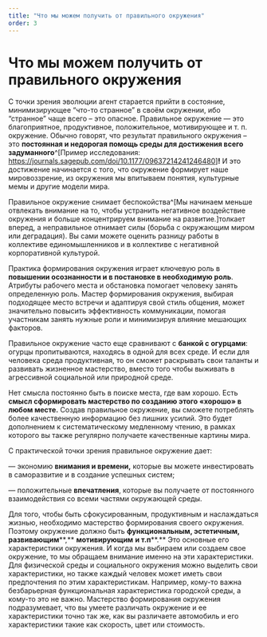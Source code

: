 ```yaml
---
title: "Что мы можем получить от правильного окружения"
order: 3
---
```


# Что мы можем получить от правильного окружения

С точки зрения эволюции агент старается прийти в состояние, минимизирующее “что-то странное” в своём окружении, ибо “странное” чаще всего – это опасное. Правильное окружение — это благоприятное, продуктивное, положительное, мотивирующее и т. п. окружение. Обычно говорят, что результат правильного окружения – это **постоянная и недорогая помощь среды для достижения всего задуманного**^[Пример исследования: <https://journals.sagepub.com/doi/10.1177/09637214241246480>]**!** И это достижение начинается с того, что окружение формирует наше мировоззрение, из окружения мы впитываем понятия, культурные мемы и другие модели мира.

Правильное окружение снимает беспокойства^[Мы начинаем меньше отвлекать внимание на то, чтобы устранить негативное воздействие окружения и больше концентрируем внимание на развитие.]толкает вперед, а неправильное отнимает силы (борьба с окружающим миром или деградация). Вы сами можете оценить разницу работы в коллективе единомышленников и в коллективе с негативной корпоративной культурой.

Практика формирования окружения играет ключевую роль в **повышении осознанности и в постановке в необходимую роль**. Атрибуты рабочего места и обстановка помогает человеку занять определенную роль. Мастер формирования окружения, выбирая подходящее место встречи и адаптируя свой стиль общения, может значительно повысить эффективность коммуникации, помогая участникам занять нужные роли и минимизируя влияние мешающих факторов.

Правильное окружение часто еще сравнивают с **банкой с огурцами**: огурцы пропитываются, находясь в одной для всех среде. И если для человека среда продуктивная, то он сможет раскрывать свои таланты и развивать жизненное мастерство, вместо того чтобы выживать в агрессивной социальной или природной среде.

Нет смысла постоянно быть в поиске места, где вам хорошо. Есть **смысл сформировать мастерство по созданию этого «хорошо» в любом месте.** Создав правильное окружение, вы сможете потреблять более качественную информацию без лишних усилий. Это будет дополнением к систематическому медленному чтению, в рамках которого вы также регулярно получаете качественные картины мира.

С практической точки зрения правильное окружение дает:

— экономию **внимания и времени,** которые вы можете инвестировать в саморазвитие и в создание успешных систем;

— положительные **впечатления**, которые вы получаете от постоянного взаимодействия со всеми частями окружающей среды.

Для того, чтобы быть сфокусированным, продуктивным и наслаждаться жизнью, необходимо мастерство формирования своего окружения. Поэтому окружение должно быть **функциональным, эстетичным, развивающим****,** **мотивирующим** **и т.п****.** Это основные его характеристики окружения. И когда мы выбираем или создаем свое окружение, то мы обращаем внимание именно на эти характеристики. Для физической среды и социального окружения можно выделить свои характеристики, но также каждый человек может иметь свои предпочтения по этим характеристикам. Например, кому-то важна безбарьерная функциональная характеристика городской среды, а кому-то это не важно. Мастерство формирования окружения подразумевает, что вы умеете различать окружение и ее характеристики точно так же, как вы различаете автомобиль и его характеристики такие как скорость, цвет или стоимость.